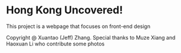# Hong Kong Uncovered!

This project is a webpage that focuses on front-end design

Copyright @ Xuantao (Jeff) Zhang. Special thanks to Muze Xiang and Haoxuan Li who contribute some photos
